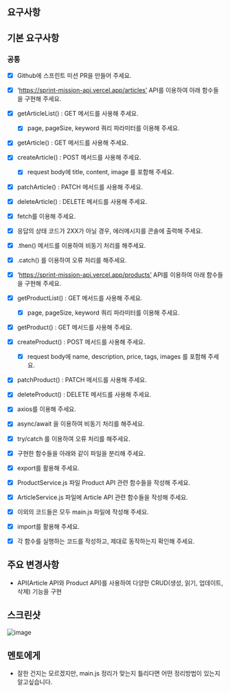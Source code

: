 ## 요구사항

## 기본 요구사항
### 공통
- [x]  Github에 스프린트 미션 PR을 만들어 주세요.

- [x]  ‘https://sprint-mission-api.vercel.app/articles’ API를 이용하여 아래 함수들을 구현해 주세요.
  - [x] getArticleList() : GET 메서드를 사용해 주세요.
    - [x] page, pageSize, keyword 쿼리 파라미터를 이용해 주세요.
  - [x] getArticle() : GET 메서드를 사용해 주세요.
  - [x] createArticle() : POST 메서드를 사용해 주세요.
    - [x] request body에 title, content, image 를 포함해 주세요.
  - [x] patchArticle() : PATCH 메서드를 사용해 주세요.
-  [x] deleteArticle() : DELETE 메서드를 사용해 주세요.
- [x]  fetch를 이용해 주세요.
  - [x] 응답의 상태 코드가 2XX가 아닐 경우, 에러메시지를 콘솔에 출력해 주세요.
- [x]  .then() 메서드를 이용하여 비동기 처리를 해주세요.
- [x]  .catch() 를 이용하여 오류 처리를 해주세요.
- [x]  ‘https://sprint-mission-api.vercel.app/products’ API를 이용하여 아래 함수들을 구현해 주세요.
  - [x] getProductList() : GET 메서드를 사용해 주세요.
    - [x] page, pageSize, keyword 쿼리 파라미터를 이용해 주세요.
  - [x] getProduct() : GET 메서드를 사용해 주세요.
  - [x] createProduct() : POST 메서드를 사용해 주세요.
    - [x] request body에 name, description, price, tags, images 를 포함해 주세요.
  - [x] patchProduct() : PATCH 메서드를 사용해 주세요.
  - [x] deleteProduct() : DELETE 메서드를 사용해 주세요.
- [x]  axios를 이용해 주세요.

- [x]  async/await 을 이용하여 비동기 처리를 해주세요.

- [x]  try/catch 를 이용하여 오류 처리를 해주세요.

- [x]  구현한 함수들을 아래와 같이 파일을 분리해 주세요.

  - [x] export를 활용해 주세요.
  - [x] ProductService.js 파일 Product API 관련 함수들을 작성해 주세요.
  - [x] ArticleService.js 파일에 Article API 관련 함수들을 작성해 주세요.
- [x]  이외의 코드들은 모두 main.js 파일에 작성해 주세요.
  - [x] import를 활용해 주세요.
  - [x] 각 함수를 실행하는 코드를 작성하고, 제대로 동작하는지 확인해 주세요.

## 주요 변경사항
- API(Article API와 Product API)를 사용하여 다양한 CRUD(생성, 읽기, 업데이트, 삭제) 기능을 구현

## 스크린샷

![image](이미지url)

## 멘토에게
- 잘한 건지는 모르겠지만, main.js 정리가 맞는지 틀리다면 어떤 정리방법이 있는지 알고싶습니다.
